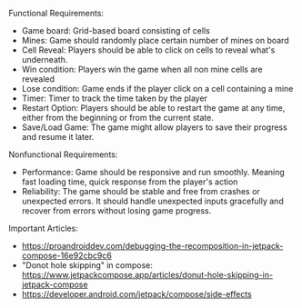 Functional Requirements:
  - Game board: Grid-based board consisting of cells
  - Mines: Game should randomly place certain number of mines on board
  - Cell Reveal: Players should be able to click on cells to reveal what's underneath.
  - Win condition: Players win the game when all non mine cells are revealed
  - Lose condition: Game ends if the player click on a cell containing a mine
  - Timer: Timer to track the time taken by the player
  - Restart Option: Players should be able to restart the game at any time, either from the beginning or from the current state.
  - Save/Load Game: The game might allow players to save their progress and resume it later.

Nonfunctional Requirements:
  - Performance: Game should be responsive and run smoothly. Meaning fast loading time, quick response from the player's action
  - Reliability: The game should be stable and free from crashes or unexpected errors. It should handle unexpected inputs gracefully and recover from errors without losing game progress.

Important Articles:
  - https://proandroiddev.com/debugging-the-recomposition-in-jetpack-compose-16e92cbc9c6
  - "Donot hole skipping" in compose: https://www.jetpackcompose.app/articles/donut-hole-skipping-in-jetpack-compose
  - https://developer.android.com/jetpack/compose/side-effects
